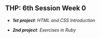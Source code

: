 <h2 id="thp-6th-session-week-0">THP: 6th Session Week 0</h2>
<ul>
<li>
<p><em><strong>1st project</strong></em>: <em>HTML and CSS Introduction</em></p>
</li>
<li>
<p><em><strong>2nd project</strong></em>:  <em>Exercises in Ruby</em></p>
</li>
</ul>

